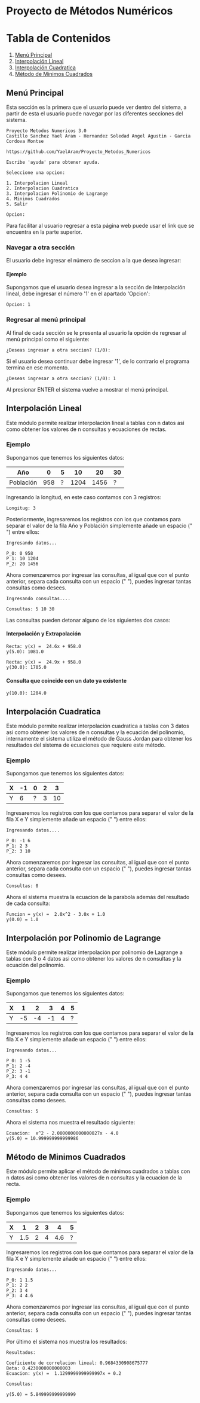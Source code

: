 # Proyecto de Métodos Numéricos

# Tabla de Contenidos
1. [Menú Principal](#men-principal)
2. [Interpolación Lineal](#interpolacin-lineal)
3. [Interpolación Cuadratica](#interpolacin-cuadratica)
4. [Método de Minimos Cuadrados](#mtodo-de-minimos-cuadrados)

## Menú Principal

Esta sección es la primera que el usuario puede ver dentro del
sistema, a partir de esta el usuario puede navegar por
las diferentes secciones del sistema.

```
Proyecto Metodos Numericos 3.0
Castillo Sanchez Yael Aram - Hernandez Soledad Angel Agustin - Garcia Cordova Montse

https://github.com/YaelAram/Proyecto_Metodos_Numericos

Escribe 'ayuda' para obtener ayuda.

Seleccione una opcion:

1. Interpolacion Lineal
2. Interpolacion Cuadratica
3. Interpolacion Polinomio de Lagrange
4. Minimos Cuadrados
5. Salir

Opcion:
```

Para facilitar al usuario regresar a esta página web puede usar el link 
que se encuentra en la parte superior.

### Navegar a otra sección

El usuario debe ingresar el número de seccion a la que desea ingresar:

#### Ejemplo

Supongamos que el usuario desea ingresar a la sección de Interpolación 
lineal, debe ingresar el número '1' en el apartado 'Opcion':

```
Opcion: 1
```

### Regresar al menú principal

Al final de cada sección se le presenta al usuario la opción de regresar 
al menú principal como el siguiente:

```
¿Deseas ingresar a otra seccion? (1/0):
```

Si el usuario desea continuar debe ingresar '1', de lo contrario el 
programa termina en ese momento.

```
¿Deseas ingresar a otra seccion? (1/0): 1
```

Al presionar ENTER el sistema vuelve a mostrar el menú principal.

## Interpolación Lineal

Este módulo permite realizar interpolación lineal a tablas
con n datos asi como obtener los valores de n consultas y 
ecuaciones de rectas.

### Ejemplo

Supongamos que tenemos los siguientes datos:

Año | 0 | 5 | 10 | 20 | 30
--- | --- | --- | --- |--- |--- 
Población | 958 | ? | 1204 | 1456 | ?

Ingresando la longitud, en este caso contamos con 3 registros:

```
Longitug: 3
```
Posteriormente, ingresaremos los registros con los que contamos
para separar el valor de la fila Año y Población simplemente
añade un espacio (" ") entre ellos:
```
Ingresando datos...

P_0: 0 958
P_1: 10 1204
P_2: 20 1456
```

Ahora comenzaremos por ingresar las consultas, al igual que con
el punto anterior, separa cada consulta con un espacio (" "),
puedes ingresar tantas consultas como desees.

```
Ingresando consultas....

Consultas: 5 10 30
```
Las consultas pueden detonar alguno de los siguientes dos casos:
#### Interpolación y Extrapolación
```
Recta: y(x) =  24.6x + 958.0
y(5.0): 1081.0

Recta: y(x) =  24.9x + 958.0
y(30.0): 1705.0
```

#### Consulta que coincide con un dato ya existente

```
y(10.0): 1204.0
```

## Interpolación Cuadratica

Este módulo permite realizar interpolación cuadratica a tablas 
con 3 datos asi como obtener los valores de n consultas y la
ecuación del polinomio, internamente el sistema utiliza el método
de Gauss Jordan para obtener los resultados del sistema de 
ecuaciones que requiere este método.

### Ejemplo

Supongamos que tenemos los siguientes datos:

X | -1 | 0 | 2 | 3 
--- | --- | --- | --- |--- 
Y | 6 | ? | 3 | 10 

Ingresaremos los registros con los que contamos para separar el 
valor de la fila X e Y simplemente añade un espacio (" ") entre 
ellos:

```
Ingresando datos....

P_0: -1 6
P_1: 2 3
P_2: 3 10
```

Ahora comenzaremos por ingresar las consultas, al igual que con 
el punto anterior, separa cada consulta con un espacio (" "), 
puedes ingresar tantas consultas como desees.

```
Consultas: 0
```

Ahora el sistema muestra la ecuacion de la parabola además del 
resultado de cada consulta:

```
Funcion = y(x) =  2.0x^2 - 3.0x + 1.0
y(0.0) = 1.0
```

## Interpolación por Polinomio de Lagrange

Este módulo permite realizar interpolación por polinomio de 
Lagrange a tablas con 3 o 4 datos asi como obtener los valores de 
n consultas y la ecuación del polinomio.

### Ejemplo

Supongamos que tenemos los siguientes datos:

X | 1 | 2 | 3 | 4 | 5
--- | --- | --- | --- |--- |---
Y | -5 | -4 | -1 | 4 | ?

Ingresaremos los registros con los que contamos para separar 
el valor de la fila X e Y simplemente añade un espacio (" ") 
entre ellos:

```
Ingresando datos...

P_0: 1 -5
P_1: 2 -4
P_2: 3 -1
P_3: 4 4
```

Ahora comenzaremos por ingresar las consultas, al igual que con 
el punto anterior, separa cada consulta con un espacio (" "), 
puedes ingresar tantas consultas como desees.

```
Consultas: 5
```

Ahora el sistema nos muestra el resultado siguiente:

```
Ecuacion:  x^2 - 2.0000000000000027x - 4.0
y(5.0) = 10.999999999999986
```

## Método de Minimos Cuadrados

Este módulo permite aplicar el método de minimos cuadrados a
tablas con n datos asi como obtener los valores de n consultas 
y la ecuacion de la recta.

### Ejemplo

Supongamos que tenemos los siguientes datos:

X | 1 | 2 | 3 | 4 | 5
--- | --- | --- | --- |--- |---
Y | 1.5 | 2 | 4 | 4.6 | ?

Ingresaremos los registros con los que contamos para separar 
el valor de la fila X e Y simplemente añade un espacio (" ") 
entre ellos:

```
Ingresando datos...

P_0: 1 1.5
P_1: 2 2
P_2: 3 4
P_3: 4 4.6
```

Ahora comenzaremos por ingresar las consultas, al igual que con 
el punto anterior, separa cada consulta con un espacio (" "), 
puedes ingresar tantas consultas como desees.

```
Consultas: 5
```

Por último el sistema nos muestra los resultados:

```
Resultados:

Coeficiente de correlacion lineal: 0.9684330908675777
Beta: 0.4230000000000003
Ecuacion: y(x) =  1.1299999999999997x + 0.2

Consultas:

y(5.0) = 5.849999999999999
```

